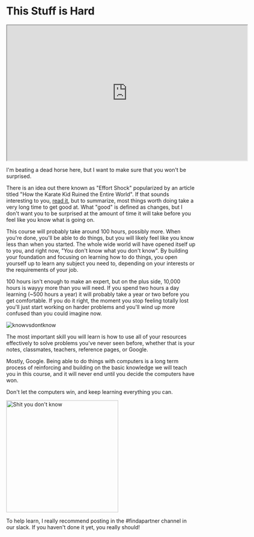 # This Stuff is Hard

<iframe allowfullscreen class="fr-draggable" height="360" src="https://www.youtube.com/embed/Aq7sSIGi9b0?wmode=opaque" width="640"></iframe>

  

I'm beating a dead horse here, but I want to make sure that you won't be
surprised.

There is an idea out there known as "Effort Shock" popularized by an
article titled "How the Karate Kid Ruined the Entire World". If that
sounds interesting to you, <a
href="https://www.cracked.com/article_18544_how-the-karate-kid-ruined-modern-world.html"
rel="noopener" target="_blank">read it</a>, but to summarize, most
things worth doing take a very long time to get good at. What "good" is
defined as changes, but I don't want you to be surprised at the amount
of time it will take before you feel like you know what is going on.

This course will probably take around 100 hours, possibly more. When
you're done, you'll be able to do things, but you will likely feel like
you know less than when you started. The whole wide world will have
opened itself up to you, and right now, "You don't know what you don't
know". By building your foundation and focusing on learning how to do
things, you open yourself up to learn any subject you need to, depending
on your interests or the requirements of your job.

100 hours isn't enough to make an expert, but on the plus side, 10,000
hours is wayyy more than you will need. If you spend two hours a day
learning (\~500 hours a year) it will probably take a year or two before
you get comfortable. If you do it right, the moment you stop feeling
totally lost you'll just start working on harder problems and you'll
wind up more confused than you could imagine now.

<img
src="https://files.cdn.thinkific.com/file_uploads/429463/images/bac/174/1b5/1629584342324.jpg"
class="fr-fic fr-dii"
srcset="https://files.cdn.thinkific.com/file_uploads/429463/images/bac/174/1b5/1629584342324.jpg?width=1920 1x, https://files.cdn.thinkific.com/file_uploads/429463/images/bac/174/1b5/1629584342324.jpg?width=1920&amp;dpr=2 2x, https://files.cdn.thinkific.com/file_uploads/429463/images/bac/174/1b5/1629584342324.jpg?width=1920&amp;dpr=3 3x"
alt="knowvsdontknow" />

The most important skill you will learn is how to use all of your
resources effectively to solve problems you've never seen before,
whether that is your notes, classmates, teachers, reference pages, or
Google.

Mostly, Google. Being able to do things with computers is a long term
process of reinforcing and building on the basic knowledge we will teach
you in this course, and it will never end until you decide the computers
have won.

Don't let the computers win, and keep learning everything you can.

<img
src="https://files.cdn.thinkific.com/file_uploads/429463/images/c42/187/6fe/1629584342755.jpg"
class="fr-fic fr-dii"
srcset="https://files.cdn.thinkific.com/file_uploads/429463/images/c42/187/6fe/1629584342755.jpg?width=1920 1x, https://files.cdn.thinkific.com/file_uploads/429463/images/c42/187/6fe/1629584342755.jpg?width=1920&amp;dpr=2 2x, https://files.cdn.thinkific.com/file_uploads/429463/images/c42/187/6fe/1629584342755.jpg?width=1920&amp;dpr=3 3x"
style="width: 298px;" alt="Shit you don&#39;t know" />

To help learn, I really recommend posting in the \#findapartner channel
in our slack. If you haven't done it yet, you really should!
